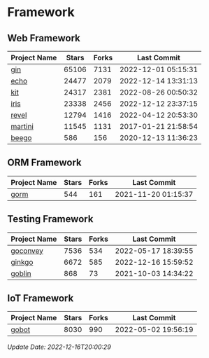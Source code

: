 # Framework

## Web Framework
| Project Name | Stars | Forks | Last Commit |
| ------------ | ----- | ----- | ----------- |
| [gin](https://github.com/gin-gonic/gin) | 65106 | 7131 | 2022-12-01 05:15:31 |
| [echo](https://github.com/labstack/echo) | 24477 | 2079 | 2022-12-14 13:31:13 |
| [kit](https://github.com/go-kit/kit) | 24317 | 2381 | 2022-08-26 00:50:32 |
| [iris](https://github.com/kataras/iris) | 23338 | 2456 | 2022-12-12 23:37:15 |
| [revel](https://github.com/revel/revel) | 12794 | 1416 | 2022-04-12 20:53:30 |
| [martini](https://github.com/go-martini/martini) | 11545 | 1131 | 2017-01-21 21:58:54 |
| [beego](https://github.com/astaxie/beego) | 586 | 156 | 2020-12-13 11:36:23 |

## ORM Framework
| Project Name | Stars | Forks | Last Commit |
| ------------ | ----- | ----- | ----------- |
| [gorm](https://github.com/jinzhu/gorm) | 544 | 161 | 2021-11-20 01:15:37 |

## Testing Framework
| Project Name | Stars | Forks | Last Commit |
| ------------ | ----- | ----- | ----------- |
| [goconvey](https://github.com/smartystreets/goconvey) | 7536 | 534 | 2022-05-17 18:39:55 |
| [ginkgo](https://github.com/onsi/ginkgo) | 6672 | 585 | 2022-12-16 15:59:52 |
| [goblin](https://github.com/franela/goblin) | 868 | 73 | 2021-10-03 14:34:22 |

## IoT Framework
| Project Name | Stars | Forks | Last Commit |
| ------------ | ----- | ----- | ----------- |
| [gobot](https://github.com/hybridgroup/gobot) | 8030 | 990 | 2022-05-02 19:56:19 |

*Update Date: 2022-12-16T20:00:29*